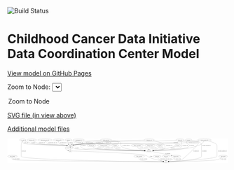 <link rel='stylesheet' href="assets/style.css">
<link rel='stylesheet' href="https://unpkg.com/leaflet@1.5.1/dist/leaflet.css" integrity="sha512-xwE/Az9zrjBIphAcBb3F6JVqxf46+CDLwfLMHloNu6KEQCAWi6HcDUbeOfBIptF7tcCzusKFjFw2yuvEpDL9wQ==" crossorigin="">
<script type="text/javascript" src="https://code.jquery.com/jquery-3.2.1.min.js"></script>
<script type="text/javascript"  src="https://unpkg.com/leaflet@1.5.1/dist/leaflet.js"></script>
<script type="text/javascript" src="assets/actions.js"></script>

![Build Status](https://github.com/CBIIT/ccdi-dcc-model/actions/workflows/model-test-and-deploy.yml/badge.svg)

# Childhood Cancer Data Initiative Data Coordination Center Model

[View model on GitHub Pages](https://cbiit.github.io/ccdi-dcc-model/)



Zoom to Node: <select id="node_select">
  <option value="">Zoom to Node</option>
</select>
<div id="model"></div>

<p>
<a href="./model-desc/ccdi-dcc-model.svg">SVG file (in view above)</a>
<p>
<a href="./model-desc">Additional model files</a>
<div id='graph' style='display:off;'>
<svg width="3511pt" height="392pt"
 viewBox="0.00 0.00 3511.34 392.00" xmlns="http://www.w3.org/2000/svg" xmlns:xlink="http://www.w3.org/1999/xlink">
<g id="graph0" class="graph" transform="scale(1 1) rotate(0) translate(4 388)">
<title>Perl</title>
<polygon fill="#ffffff" stroke="transparent" points="-4,4 -4,-388 3507.3431,-388 3507.3431,4 -4,4"/>
<!-- study_funding -->
<g id="node1" class="node">
<title>study_funding</title>
<ellipse fill="none" stroke="#000000" cx="77.3431" cy="-105" rx="77.1866" ry="18"/>
<text text-anchor="middle" x="77.3431" y="-101.3" font-family="Times,serif" font-size="14.00" fill="#000000">study_funding</text>
</g>
<!-- study -->
<g id="node4" class="node">
<title>study</title>
<ellipse fill="none" stroke="#000000" cx="2519.3431" cy="-18" rx="36.2938" ry="18"/>
<text text-anchor="middle" x="2519.3431" y="-14.3" font-family="Times,serif" font-size="14.00" fill="#000000">study</text>
</g>
<!-- study_funding&#45;&gt;study -->
<g id="edge23" class="edge">
<title>study_funding&#45;&gt;study</title>
<path fill="none" stroke="#000000" d="M72.077,-86.9949C70.0519,-75.9517 69.9316,-62.3707 78.3431,-54 100.3889,-32.0611 2135.8783,-20.0798 2472.4566,-18.2479"/>
<polygon fill="#000000" stroke="#000000" points="2472.8346,-21.746 2482.8155,-18.1918 2472.7966,-14.7461 2472.8346,-21.746"/>
<text text-anchor="middle" x="140.3431" y="-57.8" font-family="Times,serif" font-size="14.00" fill="#000000">of_study_funding</text>
</g>
<!-- cell_line -->
<g id="node2" class="node">
<title>cell_line</title>
<ellipse fill="none" stroke="#000000" cx="241.3431" cy="-366" rx="49.2915" ry="18"/>
<text text-anchor="middle" x="241.3431" y="-362.3" font-family="Times,serif" font-size="14.00" fill="#000000">cell_line</text>
</g>
<!-- cell_line&#45;&gt;study -->
<g id="edge26" class="edge">
<title>cell_line&#45;&gt;study</title>
<path fill="none" stroke="#000000" d="M233.0185,-348.1C225.746,-330.8051 216.3431,-303.6732 216.3431,-279 216.3431,-279 216.3431,-279 216.3431,-105 216.3431,-46.401 2145.9616,-22.1847 2472.6332,-18.505"/>
<polygon fill="#000000" stroke="#000000" points="2472.7433,-22.004 2482.7035,-18.3923 2472.665,-15.0045 2472.7433,-22.004"/>
<text text-anchor="middle" x="256.8431" y="-188.3" font-family="Times,serif" font-size="14.00" fill="#000000">of_cell_line</text>
</g>
<!-- sample -->
<g id="node9" class="node">
<title>sample</title>
<ellipse fill="none" stroke="#000000" cx="996.3431" cy="-279" rx="44.393" ry="18"/>
<text text-anchor="middle" x="996.3431" y="-275.3" font-family="Times,serif" font-size="14.00" fill="#000000">sample</text>
</g>
<!-- cell_line&#45;&gt;sample -->
<g id="edge25" class="edge">
<title>cell_line&#45;&gt;sample</title>
<path fill="none" stroke="#000000" d="M239.3702,-347.967C239.2305,-336.7672 241.2353,-323.0233 250.3431,-315 276.2234,-292.2016 774.5215,-282.4307 941.9807,-279.782"/>
<polygon fill="#000000" stroke="#000000" points="942.1124,-283.2804 952.0566,-279.6249 942.0033,-276.2813 942.1124,-283.2804"/>
<text text-anchor="middle" x="290.8431" y="-318.8" font-family="Times,serif" font-size="14.00" fill="#000000">of_cell_line</text>
</g>
<!-- diagnosis -->
<g id="node3" class="node">
<title>diagnosis</title>
<ellipse fill="none" stroke="#000000" cx="967.3431" cy="-366" rx="54.6905" ry="18"/>
<text text-anchor="middle" x="967.3431" y="-362.3" font-family="Times,serif" font-size="14.00" fill="#000000">diagnosis</text>
</g>
<!-- diagnosis&#45;&gt;sample -->
<g id="edge39" class="edge">
<title>diagnosis&#45;&gt;sample</title>
<path fill="none" stroke="#000000" d="M958.6985,-347.9591C955.1347,-337.9316 952.7835,-325.4142 957.3431,-315 959.4601,-310.165 962.5822,-305.6913 966.1538,-301.6593"/>
<polygon fill="#000000" stroke="#000000" points="968.7757,-303.989 973.4298,-294.4711 963.8561,-299.0093 968.7757,-303.989"/>
<text text-anchor="middle" x="1001.8431" y="-318.8" font-family="Times,serif" font-size="14.00" fill="#000000">of_diagnosis</text>
</g>
<!-- participant -->
<g id="node21" class="node">
<title>participant</title>
<ellipse fill="none" stroke="#000000" cx="2250.3431" cy="-192" rx="62.2891" ry="18"/>
<text text-anchor="middle" x="2250.3431" y="-188.3" font-family="Times,serif" font-size="14.00" fill="#000000">participant</text>
</g>
<!-- diagnosis&#45;&gt;participant -->
<g id="edge38" class="edge">
<title>diagnosis&#45;&gt;participant</title>
<path fill="none" stroke="#000000" d="M1006.3219,-353.2031C1014.1944,-351.0907 1022.4716,-349.2007 1030.3431,-348 1070.7765,-341.8322 1737.7774,-359.2729 1766.3431,-330 1770.9992,-325.2287 1770.9862,-319.784 1766.3431,-315 1719.7369,-266.9794 1210.9494,-345.0206 1164.3431,-297 1153.1998,-285.5185 1153.9358,-273.1527 1164.3431,-261 1226.3688,-188.5724 1281.4419,-237.3105 1376.3431,-228 1531.0906,-212.8182 1997.4949,-198.89 2177.9525,-193.9238"/>
<polygon fill="#000000" stroke="#000000" points="2178.234,-197.4175 2188.1343,-193.6448 2178.0421,-190.4201 2178.234,-197.4175"/>
<text text-anchor="middle" x="1208.8431" y="-275.3" font-family="Times,serif" font-size="14.00" fill="#000000">of_diagnosis</text>
</g>
<!-- study_personnel -->
<g id="node5" class="node">
<title>study_personnel</title>
<ellipse fill="none" stroke="#000000" cx="2095.3431" cy="-105" rx="87.1846" ry="18"/>
<text text-anchor="middle" x="2095.3431" y="-101.3" font-family="Times,serif" font-size="14.00" fill="#000000">study_personnel</text>
</g>
<!-- study_personnel&#45;&gt;study -->
<g id="edge20" class="edge">
<title>study_personnel&#45;&gt;study</title>
<path fill="none" stroke="#000000" d="M2090.1947,-86.6998C2088.3353,-75.824 2088.3515,-62.5313 2096.3431,-54 2121.6439,-26.9908 2367.627,-20.203 2472.4331,-18.5319"/>
<polygon fill="#000000" stroke="#000000" points="2472.7709,-22.0273 2482.7171,-18.3772 2472.6655,-15.0281 2472.7709,-22.0273"/>
<text text-anchor="middle" x="2165.8431" y="-57.8" font-family="Times,serif" font-size="14.00" fill="#000000">of_study_personnel</text>
</g>
<!-- pathology_file -->
<g id="node6" class="node">
<title>pathology_file</title>
<ellipse fill="none" stroke="#000000" cx="384.3431" cy="-366" rx="76.0865" ry="18"/>
<text text-anchor="middle" x="384.3431" y="-362.3" font-family="Times,serif" font-size="14.00" fill="#000000">pathology_file</text>
</g>
<!-- pathology_file&#45;&gt;sample -->
<g id="edge17" class="edge">
<title>pathology_file&#45;&gt;sample</title>
<path fill="none" stroke="#000000" d="M410.3098,-349.0726C429.8273,-337.2872 457.6787,-322.4056 484.3431,-315 569.1635,-291.4425 828.0433,-282.804 941.7771,-280.0882"/>
<polygon fill="#000000" stroke="#000000" points="942.0788,-283.5822 951.9948,-279.8509 941.9162,-276.5841 942.0788,-283.5822"/>
<text text-anchor="middle" x="545.3431" y="-318.8" font-family="Times,serif" font-size="14.00" fill="#000000">of_pathology_file</text>
</g>
<!-- family_relationship -->
<g id="node7" class="node">
<title>family_relationship</title>
<ellipse fill="none" stroke="#000000" cx="2063.3431" cy="-279" rx="100.1823" ry="18"/>
<text text-anchor="middle" x="2063.3431" y="-275.3" font-family="Times,serif" font-size="14.00" fill="#000000">family_relationship</text>
</g>
<!-- family_relationship&#45;&gt;participant -->
<g id="edge11" class="edge">
<title>family_relationship&#45;&gt;participant</title>
<path fill="none" stroke="#000000" d="M2067.5204,-260.8687C2071.0036,-249.7751 2077.0991,-236.1855 2087.3431,-228 2102.2551,-216.0846 2144.9794,-206.8997 2182.9451,-200.7902"/>
<polygon fill="#000000" stroke="#000000" points="2183.6437,-204.2237 2192.9859,-199.2263 2182.5663,-197.3071 2183.6437,-204.2237"/>
<text text-anchor="middle" x="2166.8431" y="-231.8" font-family="Times,serif" font-size="14.00" fill="#000000">of_family_relationship</text>
</g>
<!-- medical_history -->
<g id="node8" class="node">
<title>medical_history</title>
<ellipse fill="none" stroke="#000000" cx="2266.3431" cy="-279" rx="85.2851" ry="18"/>
<text text-anchor="middle" x="2266.3431" y="-275.3" font-family="Times,serif" font-size="14.00" fill="#000000">medical_history</text>
</g>
<!-- medical_history&#45;&gt;participant -->
<g id="edge35" class="edge">
<title>medical_history&#45;&gt;participant</title>
<path fill="none" stroke="#000000" d="M2257.1827,-260.7422C2254.8228,-255.1833 2252.5967,-248.9634 2251.3431,-243 2249.8077,-235.6958 2249.1749,-227.6732 2249.0168,-220.197"/>
<polygon fill="#000000" stroke="#000000" points="2252.517,-220.1401 2249.0647,-210.1235 2245.517,-220.1067 2252.517,-220.1401"/>
<text text-anchor="middle" x="2319.3431" y="-231.8" font-family="Times,serif" font-size="14.00" fill="#000000">of_medical_history</text>
</g>
<!-- sample&#45;&gt;cell_line -->
<g id="edge30" class="edge">
<title>sample&#45;&gt;cell_line</title>
<path fill="none" stroke="#000000" d="M952.0234,-279.7185C828.3756,-282.0133 481.4349,-290.5112 370.3431,-315 368.0561,-315.5042 320.8945,-334.2357 284.2524,-348.8513"/>
<polygon fill="#000000" stroke="#000000" points="282.7113,-345.6978 274.7207,-352.6549 285.3058,-352.1993 282.7113,-345.6978"/>
<text text-anchor="middle" x="406.8431" y="-318.8" font-family="Times,serif" font-size="14.00" fill="#000000">of_sample</text>
</g>
<!-- pdx -->
<g id="node11" class="node">
<title>pdx</title>
<ellipse fill="none" stroke="#000000" cx="996.3431" cy="-192" rx="27.8951" ry="18"/>
<text text-anchor="middle" x="996.3431" y="-188.3" font-family="Times,serif" font-size="14.00" fill="#000000">pdx</text>
</g>
<!-- sample&#45;&gt;pdx -->
<g id="edge31" class="edge">
<title>sample&#45;&gt;pdx</title>
<path fill="none" stroke="#000000" d="M958.4278,-269.6133C933.2215,-261.3715 906.8609,-247.615 919.3431,-228 928.3118,-213.9064 944.4052,-205.2377 959.5685,-199.952"/>
<polygon fill="#000000" stroke="#000000" points="960.7914,-203.2375 969.3144,-196.944 958.727,-196.5489 960.7914,-203.2375"/>
<text text-anchor="middle" x="955.8431" y="-231.8" font-family="Times,serif" font-size="14.00" fill="#000000">of_sample</text>
</g>
<!-- sample&#45;&gt;participant -->
<g id="edge29" class="edge">
<title>sample&#45;&gt;participant</title>
<path fill="none" stroke="#000000" d="M1017.8989,-263.274C1038.0395,-248.652 1065.4383,-228.9735 1068.3431,-228 1120.9934,-210.355 1929.0543,-196.8196 2177.9399,-193.0522"/>
<polygon fill="#000000" stroke="#000000" points="2178.0177,-196.5516 2187.9638,-192.9012 2177.9122,-189.5523 2178.0177,-196.5516"/>
<text text-anchor="middle" x="1104.8431" y="-231.8" font-family="Times,serif" font-size="14.00" fill="#000000">of_sample</text>
</g>
<!-- methylation_array_file -->
<g id="node10" class="node">
<title>methylation_array_file</title>
<ellipse fill="none" stroke="#000000" cx="594.3431" cy="-366" rx="115.8798" ry="18"/>
<text text-anchor="middle" x="594.3431" y="-362.3" font-family="Times,serif" font-size="14.00" fill="#000000">methylation_array_file</text>
</g>
<!-- methylation_array_file&#45;&gt;sample -->
<g id="edge21" class="edge">
<title>methylation_array_file&#45;&gt;sample</title>
<path fill="none" stroke="#000000" d="M600.1745,-347.8397C604.8339,-336.4367 612.5646,-322.5127 624.3431,-315 650.5029,-298.3145 845.2543,-286.4649 942.0531,-281.54"/>
<polygon fill="#000000" stroke="#000000" points="942.4192,-285.0261 952.2313,-281.0293 942.0684,-278.0349 942.4192,-285.0261"/>
<text text-anchor="middle" x="715.8431" y="-318.8" font-family="Times,serif" font-size="14.00" fill="#000000">of_methylation_array_file</text>
</g>
<!-- pdx&#45;&gt;study -->
<g id="edge19" class="edge">
<title>pdx&#45;&gt;study</title>
<path fill="none" stroke="#000000" d="M1024.4503,-191.1059C1193.8828,-185.6194 2075.7286,-155.6659 2191.3431,-123 2223.8737,-113.8088 2226.8975,-99.4052 2258.3431,-87 2332.1212,-57.8948 2422.4032,-37.1188 2475.1343,-26.3777"/>
<polygon fill="#000000" stroke="#000000" points="2476.0486,-29.764 2485.1638,-24.3637 2474.6704,-22.901 2476.0486,-29.764"/>
<text text-anchor="middle" x="2282.3431" y="-101.3" font-family="Times,serif" font-size="14.00" fill="#000000">of_pdx</text>
</g>
<!-- pdx&#45;&gt;sample -->
<g id="edge18" class="edge">
<title>pdx&#45;&gt;sample</title>
<path fill="none" stroke="#000000" d="M996.3431,-210.0034C996.3431,-221.7801 996.3431,-237.4102 996.3431,-250.8156"/>
<polygon fill="#000000" stroke="#000000" points="992.8432,-250.9735 996.3431,-260.9735 999.8432,-250.9736 992.8432,-250.9735"/>
<text text-anchor="middle" x="1020.3431" y="-231.8" font-family="Times,serif" font-size="14.00" fill="#000000">of_pdx</text>
</g>
<!-- exposure -->
<g id="node12" class="node">
<title>exposure</title>
<ellipse fill="none" stroke="#000000" cx="2422.3431" cy="-279" rx="53.0913" ry="18"/>
<text text-anchor="middle" x="2422.3431" y="-275.3" font-family="Times,serif" font-size="14.00" fill="#000000">exposure</text>
</g>
<!-- exposure&#45;&gt;participant -->
<g id="edge34" class="edge">
<title>exposure&#45;&gt;participant</title>
<path fill="none" stroke="#000000" d="M2414.091,-260.9335C2408.1495,-249.8658 2399.1117,-236.2806 2387.3431,-228 2374.9654,-219.2907 2342.8195,-210.6341 2312.7761,-203.9929"/>
<polygon fill="#000000" stroke="#000000" points="2313.2127,-200.5067 2302.6996,-201.8208 2311.7375,-207.3495 2313.2127,-200.5067"/>
<text text-anchor="middle" x="2445.8431" y="-231.8" font-family="Times,serif" font-size="14.00" fill="#000000">of_exposure</text>
</g>
<!-- publication -->
<g id="node13" class="node">
<title>publication</title>
<ellipse fill="none" stroke="#000000" cx="2378.3431" cy="-105" rx="63.0888" ry="18"/>
<text text-anchor="middle" x="2378.3431" y="-101.3" font-family="Times,serif" font-size="14.00" fill="#000000">publication</text>
</g>
<!-- publication&#45;&gt;study -->
<g id="edge7" class="edge">
<title>publication&#45;&gt;study</title>
<path fill="none" stroke="#000000" d="M2387.0706,-86.72C2393.0923,-75.852 2402.0447,-62.5601 2413.3431,-54 2431.2336,-40.4455 2454.5549,-31.7941 2474.7661,-26.3804"/>
<polygon fill="#000000" stroke="#000000" points="2475.8449,-29.7187 2484.7026,-23.9057 2474.1532,-22.9262 2475.8449,-29.7187"/>
<text text-anchor="middle" x="2464.3431" y="-57.8" font-family="Times,serif" font-size="14.00" fill="#000000">of_publication</text>
</g>
<!-- survival -->
<g id="node14" class="node">
<title>survival</title>
<ellipse fill="none" stroke="#000000" cx="2708.3431" cy="-279" rx="48.1917" ry="18"/>
<text text-anchor="middle" x="2708.3431" y="-275.3" font-family="Times,serif" font-size="14.00" fill="#000000">survival</text>
</g>
<!-- survival&#45;&gt;participant -->
<g id="edge33" class="edge">
<title>survival&#45;&gt;participant</title>
<path fill="none" stroke="#000000" d="M2670.3364,-267.8596C2662.4141,-265.5673 2654.1112,-263.1868 2646.3431,-261 2592.6867,-245.8955 2579.9937,-238.9764 2525.3431,-228 2456.1254,-214.0978 2375.9848,-204.311 2320.14,-198.486"/>
<polygon fill="#000000" stroke="#000000" points="2320.3088,-194.985 2310.0033,-197.4443 2319.5931,-201.9483 2320.3088,-194.985"/>
<text text-anchor="middle" x="2625.8431" y="-231.8" font-family="Times,serif" font-size="14.00" fill="#000000">of_survival</text>
</g>
<!-- genetic_analysis -->
<g id="node15" class="node">
<title>genetic_analysis</title>
<ellipse fill="none" stroke="#000000" cx="1565.3431" cy="-366" rx="87.9851" ry="18"/>
<text text-anchor="middle" x="1565.3431" y="-362.3" font-family="Times,serif" font-size="14.00" fill="#000000">genetic_analysis</text>
</g>
<!-- genetic_analysis&#45;&gt;sample -->
<g id="edge37" class="edge">
<title>genetic_analysis&#45;&gt;sample</title>
<path fill="none" stroke="#000000" d="M1480.4018,-361.2325C1397.9192,-355.7964 1278.9619,-345.5908 1235.3431,-330 1223.8512,-325.8924 1223.7145,-319.4305 1212.3431,-315 1183.3906,-303.7196 1103.3436,-292.1669 1049.2579,-285.2889"/>
<polygon fill="#000000" stroke="#000000" points="1049.503,-281.7923 1039.1448,-284.0187 1048.6306,-288.7377 1049.503,-281.7923"/>
<text text-anchor="middle" x="1305.3431" y="-318.8" font-family="Times,serif" font-size="14.00" fill="#000000">of_genetic_analysis</text>
</g>
<!-- genetic_analysis&#45;&gt;participant -->
<g id="edge36" class="edge">
<title>genetic_analysis&#45;&gt;participant</title>
<path fill="none" stroke="#000000" d="M1650.6176,-361.5079C1705.4675,-356.9409 1770.2861,-347.8626 1791.3431,-330 1815.9939,-309.0888 1789.6818,-281.8988 1814.3431,-261 1867.9381,-215.582 2068.3838,-199.8281 2177.8564,-194.544"/>
<polygon fill="#000000" stroke="#000000" points="2178.332,-198.0257 2188.1585,-194.0646 2178.0066,-191.0333 2178.332,-198.0257"/>
<text text-anchor="middle" x="1884.3431" y="-275.3" font-family="Times,serif" font-size="14.00" fill="#000000">of_genetic_analysis</text>
</g>
<!-- study_arm -->
<g id="node16" class="node">
<title>study_arm</title>
<ellipse fill="none" stroke="#000000" cx="2519.3431" cy="-105" rx="59.5901" ry="18"/>
<text text-anchor="middle" x="2519.3431" y="-101.3" font-family="Times,serif" font-size="14.00" fill="#000000">study_arm</text>
</g>
<!-- study_arm&#45;&gt;study -->
<g id="edge22" class="edge">
<title>study_arm&#45;&gt;study</title>
<path fill="none" stroke="#000000" d="M2519.3431,-86.9735C2519.3431,-75.1918 2519.3431,-59.5607 2519.3431,-46.1581"/>
<polygon fill="#000000" stroke="#000000" points="2522.8432,-46.0033 2519.3431,-36.0034 2515.8432,-46.0034 2522.8432,-46.0033"/>
<text text-anchor="middle" x="2567.8431" y="-57.8" font-family="Times,serif" font-size="14.00" fill="#000000">of_study_arm</text>
</g>
<!-- sequencing_file -->
<g id="node17" class="node">
<title>sequencing_file</title>
<ellipse fill="none" stroke="#000000" cx="811.3431" cy="-366" rx="83.3857" ry="18"/>
<text text-anchor="middle" x="811.3431" y="-362.3" font-family="Times,serif" font-size="14.00" fill="#000000">sequencing_file</text>
</g>
<!-- sequencing_file&#45;&gt;sample -->
<g id="edge28" class="edge">
<title>sequencing_file&#45;&gt;sample</title>
<path fill="none" stroke="#000000" d="M808.996,-347.7488C808.6601,-336.8915 810.2689,-323.601 818.3431,-315 834.9944,-297.2625 896.2584,-287.8277 942.2946,-283.1314"/>
<polygon fill="#000000" stroke="#000000" points="942.8375,-286.5952 952.4527,-282.1456 942.1613,-279.628 942.8375,-286.5952"/>
<text text-anchor="middle" x="884.8431" y="-318.8" font-family="Times,serif" font-size="14.00" fill="#000000">of_sequencing_file</text>
</g>
<!-- generic_file -->
<g id="node18" class="node">
<title>generic_file</title>
<ellipse fill="none" stroke="#000000" cx="2744.3431" cy="-366" rx="65.7887" ry="18"/>
<text text-anchor="middle" x="2744.3431" y="-362.3" font-family="Times,serif" font-size="14.00" fill="#000000">generic_file</text>
</g>
<!-- generic_file&#45;&gt;study -->
<g id="edge3" class="edge">
<title>generic_file&#45;&gt;study</title>
<path fill="none" stroke="#000000" d="M2791.7319,-353.462C2800.8454,-351.3821 2810.3518,-349.438 2819.3431,-348 2843.5615,-344.1267 3022.7227,-348.0358 3039.3431,-330 3043.8609,-325.0975 3041.9351,-321.1422 3039.3431,-315 3023.1829,-276.7043 2808.6429,-72.3424 2771.3431,-54 2736.1241,-36.6808 2628.4732,-26.0648 2565.8495,-21.1874"/>
<polygon fill="#000000" stroke="#000000" points="2566.0661,-17.6939 2555.8296,-20.426 2565.5356,-24.6738 2566.0661,-17.6939"/>
<text text-anchor="middle" x="2999.3431" y="-188.3" font-family="Times,serif" font-size="14.00" fill="#000000">of_generic_file</text>
</g>
<!-- generic_file&#45;&gt;sample -->
<g id="edge1" class="edge">
<title>generic_file&#45;&gt;sample</title>
<path fill="none" stroke="#000000" d="M2679.7702,-362.6616C2600.539,-358.6669 2462.0936,-352.0159 2343.3431,-348 2255.4817,-345.0287 1636.3198,-356.0071 1552.3431,-330 1540.6854,-326.3897 1540.9592,-318.7423 1529.3431,-315 1445.496,-287.9877 1221.0929,-304.7447 1133.3431,-297 1105.0947,-294.5068 1073.7222,-290.478 1048.1342,-286.8635"/>
<polygon fill="#000000" stroke="#000000" points="1048.306,-283.3524 1037.9105,-285.3981 1047.3128,-290.2816 1048.306,-283.3524"/>
<text text-anchor="middle" x="1605.3431" y="-318.8" font-family="Times,serif" font-size="14.00" fill="#000000">of_generic_file</text>
</g>
<!-- generic_file&#45;&gt;participant -->
<g id="edge2" class="edge">
<title>generic_file&#45;&gt;participant</title>
<path fill="none" stroke="#000000" d="M2755.6419,-347.9106C2768.0531,-325.4787 2783.9179,-287.0266 2765.3431,-261 2739.134,-224.2762 2713.4841,-237.3346 2669.3431,-228 2605.0314,-214.3998 2423.8922,-202.121 2322.0924,-196.0334"/>
<polygon fill="#000000" stroke="#000000" points="2322.0823,-192.5267 2311.8926,-195.4283 2321.6677,-199.5144 2322.0823,-192.5267"/>
<text text-anchor="middle" x="2826.3431" y="-275.3" font-family="Times,serif" font-size="14.00" fill="#000000">of_generic_file</text>
</g>
<!-- cytogenomic_file -->
<g id="node19" class="node">
<title>cytogenomic_file</title>
<ellipse fill="none" stroke="#000000" cx="1129.3431" cy="-366" rx="89.8845" ry="18"/>
<text text-anchor="middle" x="1129.3431" y="-362.3" font-family="Times,serif" font-size="14.00" fill="#000000">cytogenomic_file</text>
</g>
<!-- cytogenomic_file&#45;&gt;sample -->
<g id="edge27" class="edge">
<title>cytogenomic_file&#45;&gt;sample</title>
<path fill="none" stroke="#000000" d="M1099.7953,-348.8241C1090.013,-342.9916 1079.129,-336.3433 1069.3431,-330 1054.9764,-320.6874 1039.3788,-309.8881 1026.3038,-300.6311"/>
<polygon fill="#000000" stroke="#000000" points="1028.2907,-297.7493 1018.1141,-294.8017 1024.2314,-303.4521 1028.2907,-297.7493"/>
<text text-anchor="middle" x="1140.8431" y="-318.8" font-family="Times,serif" font-size="14.00" fill="#000000">of_cytogenomic_file</text>
</g>
<!-- synonym -->
<g id="node20" class="node">
<title>synonym</title>
<ellipse fill="none" stroke="#000000" cx="2880.3431" cy="-366" rx="51.9908" ry="18"/>
<text text-anchor="middle" x="2880.3431" y="-362.3" font-family="Times,serif" font-size="14.00" fill="#000000">synonym</text>
</g>
<!-- synonym&#45;&gt;study -->
<g id="edge9" class="edge">
<title>synonym&#45;&gt;study</title>
<path fill="none" stroke="#000000" d="M2929.8272,-360.218C2973.9822,-354.2697 3034.6179,-343.9137 3054.3431,-330 3076.0188,-314.7105 3085.3431,-305.5256 3085.3431,-279 3085.3431,-279 3085.3431,-279 3085.3431,-105 3085.3431,-52.5563 2700.828,-27.46 2565.6557,-20.258"/>
<polygon fill="#000000" stroke="#000000" points="2565.7795,-16.7597 2555.61,-19.7313 2565.413,-23.7501 2565.7795,-16.7597"/>
<text text-anchor="middle" x="3127.8431" y="-188.3" font-family="Times,serif" font-size="14.00" fill="#000000">of_synonym</text>
</g>
<!-- synonym&#45;&gt;sample -->
<g id="edge10" class="edge">
<title>synonym&#45;&gt;sample</title>
<path fill="none" stroke="#000000" d="M2842.9449,-353.3254C2835.2237,-351.174 2827.0844,-349.2381 2819.3431,-348 2449.2089,-288.8036 1506.9691,-327.1192 1133.3431,-297 1104.8454,-294.7027 1073.1893,-290.6432 1047.4919,-286.9602"/>
<polygon fill="#000000" stroke="#000000" points="1047.9949,-283.4966 1037.5947,-285.5184 1046.9857,-290.4235 1047.9949,-283.4966"/>
<text text-anchor="middle" x="2675.8431" y="-318.8" font-family="Times,serif" font-size="14.00" fill="#000000">of_synonym</text>
</g>
<!-- synonym&#45;&gt;participant -->
<g id="edge8" class="edge">
<title>synonym&#45;&gt;participant</title>
<path fill="none" stroke="#000000" d="M2858.9916,-349.5732C2848.7579,-339.6317 2840.1354,-326.6623 2847.3431,-315 2856.7477,-299.7831 2873.9386,-312.2169 2883.3431,-297 2891.7548,-283.3896 2893.4649,-273.3915 2883.3431,-261 2848.3579,-218.1697 2481.3023,-200.1383 2322.6884,-194.3062"/>
<polygon fill="#000000" stroke="#000000" points="2322.668,-190.8033 2312.548,-193.9396 2322.415,-197.7987 2322.668,-190.8033"/>
<text text-anchor="middle" x="2931.8431" y="-275.3" font-family="Times,serif" font-size="14.00" fill="#000000">of_synonym</text>
</g>
<!-- consent_group -->
<g id="node22" class="node">
<title>consent_group</title>
<ellipse fill="none" stroke="#000000" cx="2676.3431" cy="-105" rx="79.0865" ry="18"/>
<text text-anchor="middle" x="2676.3431" y="-101.3" font-family="Times,serif" font-size="14.00" fill="#000000">consent_group</text>
</g>
<!-- participant&#45;&gt;consent_group -->
<g id="edge32" class="edge">
<title>participant&#45;&gt;consent_group</title>
<path fill="none" stroke="#000000" d="M2301.3078,-181.6024C2367.474,-168.1019 2486.5364,-143.8036 2588.3431,-123 2594.4593,-121.7502 2600.8144,-120.4511 2607.1843,-119.1488"/>
<polygon fill="#000000" stroke="#000000" points="2608.0778,-122.5386 2617.1739,-117.1061 2606.6754,-115.6805 2608.0778,-122.5386"/>
<text text-anchor="middle" x="2546.8431" y="-144.8" font-family="Times,serif" font-size="14.00" fill="#000000">of_participant</text>
</g>
<!-- consent_group&#45;&gt;study -->
<g id="edge24" class="edge">
<title>consent_group&#45;&gt;study</title>
<path fill="none" stroke="#000000" d="M2660.1307,-86.9821C2649.6497,-76.2126 2635.2261,-62.9324 2620.3431,-54 2602.3487,-43.2002 2580.6155,-34.9307 2561.9262,-29.0574"/>
<polygon fill="#000000" stroke="#000000" points="2562.7685,-25.6559 2552.1839,-26.1222 2560.749,-32.3583 2562.7685,-25.6559"/>
<text text-anchor="middle" x="2703.8431" y="-57.8" font-family="Times,serif" font-size="14.00" fill="#000000">of_consent_group</text>
</g>
<!-- clinical_measure_file -->
<g id="node23" class="node">
<title>clinical_measure_file</title>
<ellipse fill="none" stroke="#000000" cx="3131.3431" cy="-366" rx="108.5808" ry="18"/>
<text text-anchor="middle" x="3131.3431" y="-362.3" font-family="Times,serif" font-size="14.00" fill="#000000">clinical_measure_file</text>
</g>
<!-- clinical_measure_file&#45;&gt;study -->
<g id="edge4" class="edge">
<title>clinical_measure_file&#45;&gt;study</title>
<path fill="none" stroke="#000000" d="M3194.3499,-351.3249C3252.9738,-335.786 3331.3431,-309.3394 3331.3431,-279 3331.3431,-279 3331.3431,-279 3331.3431,-105 3331.3431,-66.2051 2737.6253,-30.1439 2565.5545,-20.5073"/>
<polygon fill="#000000" stroke="#000000" points="2565.7247,-17.0114 2555.5456,-19.95 2565.3355,-24.0006 2565.7247,-17.0114"/>
<text text-anchor="middle" x="3417.3431" y="-188.3" font-family="Times,serif" font-size="14.00" fill="#000000">of_clinical_measure_file</text>
</g>
<!-- clinical_measure_file&#45;&gt;sample -->
<g id="edge6" class="edge">
<title>clinical_measure_file&#45;&gt;sample</title>
<path fill="none" stroke="#000000" d="M3052.8075,-353.5352C2970.6525,-341.1246 2837.8213,-322.8288 2722.3431,-315 2017.6931,-267.2287 1837.8321,-347.0909 1133.3431,-297 1104.825,-294.9723 1073.1674,-290.9314 1047.4744,-287.1912"/>
<polygon fill="#000000" stroke="#000000" points="1047.9846,-283.7287 1037.5792,-285.7231 1046.9572,-290.6529 1047.9846,-283.7287"/>
<text text-anchor="middle" x="2954.3431" y="-318.8" font-family="Times,serif" font-size="14.00" fill="#000000">of_clinical_measure_file</text>
</g>
<!-- clinical_measure_file&#45;&gt;participant -->
<g id="edge5" class="edge">
<title>clinical_measure_file&#45;&gt;participant</title>
<path fill="none" stroke="#000000" d="M3123.1744,-347.5729C3117.6946,-336.9223 3109.6029,-323.9099 3099.3431,-315 3054.8793,-276.3863 3034.3279,-279.2689 2978.3431,-261 2911.7983,-239.2851 2893.6868,-237.5504 2824.3431,-228 2645.3922,-203.3539 2432.7027,-195.5633 2323.3318,-193.1135"/>
<polygon fill="#000000" stroke="#000000" points="2323.1477,-189.6088 2313.0746,-192.8927 2322.997,-196.6072 2323.1477,-189.6088"/>
<text text-anchor="middle" x="3160.3431" y="-275.3" font-family="Times,serif" font-size="14.00" fill="#000000">of_clinical_measure_file</text>
</g>
<!-- study_admin -->
<g id="node24" class="node">
<title>study_admin</title>
<ellipse fill="none" stroke="#000000" cx="3429.3431" cy="-105" rx="70.3881" ry="18"/>
<text text-anchor="middle" x="3429.3431" y="-101.3" font-family="Times,serif" font-size="14.00" fill="#000000">study_admin</text>
</g>
<!-- study_admin&#45;&gt;study -->
<g id="edge40" class="edge">
<title>study_admin&#45;&gt;study</title>
<path fill="none" stroke="#000000" d="M3407.9978,-87.8517C3391.8351,-75.9566 3368.5257,-61.0344 3345.3431,-54 3270.875,-31.4037 2729.8221,-21.2569 2566.1336,-18.6825"/>
<polygon fill="#000000" stroke="#000000" points="2565.9595,-15.1795 2555.9064,-18.5239 2565.8508,-22.1787 2565.9595,-15.1795"/>
<text text-anchor="middle" x="3432.8431" y="-57.8" font-family="Times,serif" font-size="14.00" fill="#000000">of_study_admin</text>
</g>
<!-- laboratory_test -->
<g id="node25" class="node">
<title>laboratory_test</title>
<ellipse fill="none" stroke="#000000" cx="2252.3431" cy="-366" rx="81.7856" ry="18"/>
<text text-anchor="middle" x="2252.3431" y="-362.3" font-family="Times,serif" font-size="14.00" fill="#000000">laboratory_test</text>
</g>
<!-- laboratory_test&#45;&gt;sample -->
<g id="edge12" class="edge">
<title>laboratory_test&#45;&gt;sample</title>
<path fill="none" stroke="#000000" d="M2170.7494,-363.7292C1964.2542,-357.8251 1434.6892,-341.6433 1398.3431,-330 1386.7209,-326.2769 1386.9041,-318.9093 1375.3431,-315 1324.2583,-297.726 1186.9868,-302.5146 1133.3431,-297 1105.1336,-294.1 1073.764,-290.0401 1048.168,-286.5099"/>
<polygon fill="#000000" stroke="#000000" points="1048.3277,-282.9985 1037.9404,-285.0854 1047.3619,-289.9315 1048.3277,-282.9985"/>
<text text-anchor="middle" x="1463.8431" y="-318.8" font-family="Times,serif" font-size="14.00" fill="#000000">of_laboratory_test</text>
</g>
<!-- laboratory_test&#45;&gt;participant -->
<g id="edge13" class="edge">
<title>laboratory_test&#45;&gt;participant</title>
<path fill="none" stroke="#000000" d="M2316.6459,-354.742C2377.2939,-342.7866 2462.1247,-322.158 2484.3431,-297 2504.8152,-273.8194 2513.5456,-251.4159 2493.3431,-228 2482.0976,-214.9657 2388.3735,-204.0525 2320.6842,-197.7698"/>
<polygon fill="#000000" stroke="#000000" points="2320.7569,-194.262 2310.4803,-196.8392 2320.1211,-201.2331 2320.7569,-194.262"/>
<text text-anchor="middle" x="2570.8431" y="-275.3" font-family="Times,serif" font-size="14.00" fill="#000000">of_laboratory_test</text>
</g>
<!-- radiology_file -->
<g id="node26" class="node">
<title>radiology_file</title>
<ellipse fill="none" stroke="#000000" cx="1335.3431" cy="-279" rx="73.387" ry="18"/>
<text text-anchor="middle" x="1335.3431" y="-275.3" font-family="Times,serif" font-size="14.00" fill="#000000">radiology_file</text>
</g>
<!-- radiology_file&#45;&gt;participant -->
<g id="edge15" class="edge">
<title>radiology_file&#45;&gt;participant</title>
<path fill="none" stroke="#000000" d="M1353.7964,-261.3495C1367.4204,-249.541 1387.0513,-234.9389 1407.3431,-228 1479.0952,-203.4642 1986.2952,-195.0674 2177.5774,-192.7538"/>
<polygon fill="#000000" stroke="#000000" points="2177.8523,-196.2509 2187.81,-192.6322 2177.7691,-189.2514 2177.8523,-196.2509"/>
<text text-anchor="middle" x="1466.3431" y="-231.8" font-family="Times,serif" font-size="14.00" fill="#000000">of_radiology_file</text>
</g>
<!-- treatment_response -->
<g id="node27" class="node">
<title>treatment_response</title>
<ellipse fill="none" stroke="#000000" cx="1531.3431" cy="-279" rx="104.7816" ry="18"/>
<text text-anchor="middle" x="1531.3431" y="-275.3" font-family="Times,serif" font-size="14.00" fill="#000000">treatment_response</text>
</g>
<!-- treatment_response&#45;&gt;participant -->
<g id="edge14" class="edge">
<title>treatment_response&#45;&gt;participant</title>
<path fill="none" stroke="#000000" d="M1527.7896,-260.8976C1526.7507,-249.8155 1527.7162,-236.2278 1536.3431,-228 1559.2919,-206.1129 2000.8007,-196.2263 2177.8279,-193.1303"/>
<polygon fill="#000000" stroke="#000000" points="2177.8956,-196.6297 2187.8336,-192.9576 2177.7747,-189.6308 2177.8956,-196.6297"/>
<text text-anchor="middle" x="1619.3431" y="-231.8" font-family="Times,serif" font-size="14.00" fill="#000000">of_treatment_response</text>
</g>
<!-- treatment -->
<g id="node28" class="node">
<title>treatment</title>
<ellipse fill="none" stroke="#000000" cx="1711.3431" cy="-279" rx="57.6901" ry="18"/>
<text text-anchor="middle" x="1711.3431" y="-275.3" font-family="Times,serif" font-size="14.00" fill="#000000">treatment</text>
</g>
<!-- treatment&#45;&gt;participant -->
<g id="edge16" class="edge">
<title>treatment&#45;&gt;participant</title>
<path fill="none" stroke="#000000" d="M1706.1406,-260.6486C1704.2609,-249.7537 1704.2746,-236.4587 1712.3431,-228 1728.1769,-211.4006 2035.2699,-199.1126 2178.2436,-194.2674"/>
<polygon fill="#000000" stroke="#000000" points="2178.3709,-197.7652 2188.2478,-193.9315 2178.1359,-190.7692 2178.3709,-197.7652"/>
<text text-anchor="middle" x="1759.3431" y="-231.8" font-family="Times,serif" font-size="14.00" fill="#000000">of_treatment</text>
</g>
</g>
</svg>
</div>
